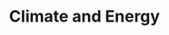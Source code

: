 ---
title: Climate and Energy
menu:
    sidebar:
        name: Climate and Energy
        identifier: climate-and-energy
---